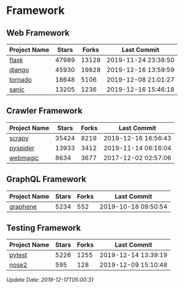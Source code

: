 # Framework

## Web Framework

| Project Name | Stars | Forks | Last Commit |
| ------------ | ----- | ----- | ----------- |
| [flask](https://github.com/pallets/flask) | 47989 | 13128 | 2019-11-24 23:38:50 |
| [django](https://github.com/django/django) | 45930 | 19828 | 2019-12-16 13:59:59 |
| [tornado](https://github.com/tornadoweb/tornado) | 18648 | 5106 | 2019-12-08 21:01:27 |
| [sanic](https://github.com/huge-success/sanic) | 13205 | 1236 | 2019-12-16 15:46:18 |

## Crawler Framework

| Project Name | Stars | Forks | Last Commit |
| ------------ | ----- | ----- | ----------- |
| [scrapy](https://github.com/scrapy/scrapy) | 35424 | 8219 | 2019-12-16 16:56:43 |
| [pyspider](https://github.com/binux/pyspider) | 13933 | 3412 | 2019-11-14 06:16:04 |
| [webmagic](https://github.com/code4craft/webmagic) | 8634 | 3677 | 2017-12-02 02:57:06 |

## GraphQL Framework

| Project Name | Stars | Forks | Last Commit |
| ------------ | ----- | ----- | ----------- |
| [graphene](https://github.com/graphql-python/graphene) | 5234 | 552 | 2019-10-18 09:50:54 |

## Testing Framework

| Project Name | Stars | Forks | Last Commit |
| ------------ | ----- | ----- | ----------- |
| [pytest](https://github.com/pytest-dev/pytest) | 5226 | 1255 | 2019-12-14 13:39:19 |
| [nose2](https://github.com/nose-devs/nose2) | 595 | 128 | 2019-12-09 15:10:48 |

*Update Date: 2019-12-17T05:00:31*